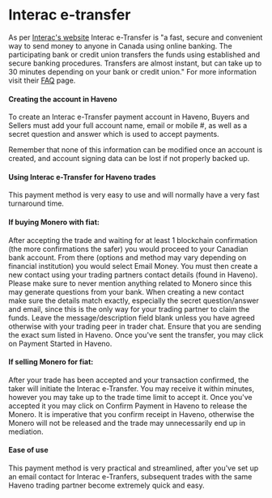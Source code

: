 # Interac e-transfer

As per [Interac's website](https://www.interac.ca/en/) Interac e-Transfer is "a fast, secure and convenient way to send money to anyone in Canada using online banking. The participating bank or credit union transfers the funds using established and secure banking procedures. Transfers are almost instant, but can take up to 30 minutes depending on your bank or credit union." For more information visit their [FAQ](https://www.interac.ca/en/consumers/support/faq-consumers/#) page.

#### Creating the account in Haveno

To create an Interac e-Transfer payment account in Haveno, Buyers and Sellers must add your full account name, email or mobile #, as well as a secret question and answer which is used to accept payments.

Remember that none of this information can be modified once an account is created, and account signing data can be lost if not properly backed up.

#### Using Interac e-Transfer for Haveno trades

This payment method is very easy to use and will normally have a very fast turnaround time.

#### If buying Monero with fiat:

After accepting the trade and waiting for at least 1 blockchain confirmation (the more confirmations the safer) you would proceed to your Canadian bank account. From there (options and method may vary depending on financial institution) you would select Email Money. You must then create a new contact using your trading partners contact details (found in Haveno). Please make sure to never mention anything related to Monero since this may generate questions from your bank. When creating a new contact make sure the details match exactly, especially the secret question/answer and email, since this is the only way for your trading partner to claim the funds. Leave the message/description field blank unless you have agreed otherwise with your trading peer in trader chat. Ensure that you are sending the exact sum listed in Haveno. Once you've sent the transfer, you may click on Payment Started in Haveno.

#### If selling Monero for fiat:

After your trade has been accepted and your transaction confirmed, the taker will initiate the Interac e-Transfer. You may receive it within minutes, however you may take up to the trade time limit to accept it. Once you've accepted it you may click on Confirm Payment in Haveno to release the Monero. It is imperative that you confirm receipt in Haveno, otherwise the Monero will not be released and the trade may unnecessarily end up in mediation.

#### Ease of use

This payment method is very practical and streamlined, after you've set up an email contact for Interac e-Tranfers, subsequent trades with the same Haveno trading partner become extremely quick and easy.
